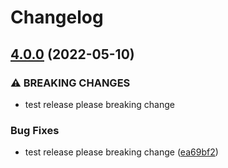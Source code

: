 # Changelog

## [4.0.0](https://github.com/BeksOmega/blockly-samples/compare/plugin-modal-v3.0.13...plugin-modal-v4.0.0) (2022-05-10)


### ⚠ BREAKING CHANGES

* test release please breaking change

### Bug Fixes

* test release please breaking change ([ea69bf2](https://github.com/BeksOmega/blockly-samples/commit/ea69bf29b1954c21c3fc6c9a35431afca2586b4c))
